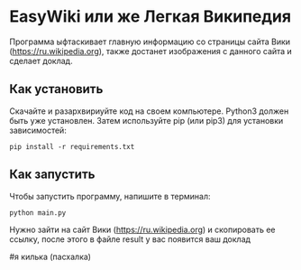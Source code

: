 # EasyWiki или же Легкая Википедия 
Программа ыфтаскивает главную информацию со страницы сайта Вики (https://ru.wikipedia.org), также достанет изображения с данного сайта и сделает доклад.
## Как установить
Скачайте и разархвириуйте код на своем компьютере.
Python3 должен быть уже установлен. Затем используйте pip (или pip3) для установки зависимостей:
```
pip install -r requirements.txt
```
## Как запустить

Чтобы запустить программу, напишите в терминал:
```
python main.py
```
Нужно зайти на сайт Вики (https://ru.wikipedia.org) и скопировать ее ссылку, после этого в файле result у вас появится ваш доклад

#я килька (пасхалка)